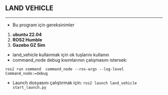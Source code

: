 ## LAND VEHICLE
---
- Bu program için gereksinimler
1) **ubuntu 22.04** 
2) **ROS2 Humble**
3) **Gazebo GZ Sim**

- land_vehicle kullanmak için ok tuşlarını kullanın
- command_node debug kısımlarının çalışmasını istersek: 
```
ros2 run command  command_node --ros-args --log-level Command_node:=debug
```

- Launch dosyasını çalıştırmak için:
`ros2 launch land_vehicle start_launch.py`
